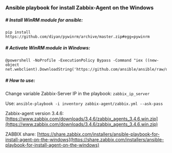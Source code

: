 ### Ansible playbook for install Zabbix-Agent on the Windows


##### # Install WinRM module for ansible:
`pip install https://github.com/diyan/pywinrm/archive/master.zip#egg=pywinrm`


##### # Activate WinRM module in Windows: 
```
@powershell -NoProfile -ExecutionPolicy Bypass -Command "iex ((new-object net.webclient).DownloadString('https://github.com/ansible/ansible/raw/devel/examples/scripts/ConfigureRemotingForAnsible.ps1'))"
```


##### # How to use:
Change variable Zabbix-Server IP in the playbook: `zabbix_ip_server`

Use: `ansible-playbook -i inventory zabbix-agent/zabbix.yml --ask-pass`


Zabbix-agent version 3.4.6: [https://www.zabbix.com/downloads/3.4.6/zabbix_agents_3.4.6.win.zip](https://www.zabbix.com/downloads/3.4.6/zabbix_agents_3.4.6.win.zip)


ZABBIX share: [https://share.zabbix.com/installers/ansible-playbook-for-install-agent-on-the-windows](https://share.zabbix.com/installers/ansible-playbook-for-install-agent-on-the-windows)
